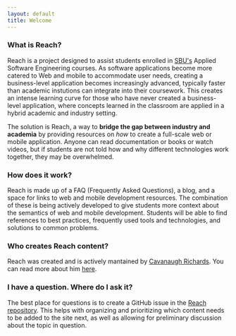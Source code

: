 ```yaml
---
layout: default
title: Welcome
---
```


### What is Reach?

Reach is a project designed to assist students enrolled in [SBU's](https://www.sbuniv.edu/) Applied Software Engineering courses. As software applications become more catered to Web and mobile to accommodate user needs, creating a business-level application becomes increasingly advanced, typically faster than academic instutions can integrate into their coursework. This creates an intense learning curve for those who have never created a business-level application, where concepts learned in the classroom are applied in a hybrid academic and industry setting.

The solution is Reach, a way to **bridge the gap between industry and academia** by providing resources on *how* to create a full-scale web or mobile application. Anyone can read documentation or books or watch videos, but if students are not told how and why different technologies work together, they may be overwhelmed.

### How does it work?

Reach is made up of a FAQ (Frequently Asked Questions), a blog, and a space for links to web and mobile development resources. The combination of these is being actively developed to give students more context about the semantics of web and mobile development. Students will be able to find references to best practices, frequently used tools and technologies, and solutions to common problems.

### Who creates Reach content?

Reach was created and is actively mantained by [Cavanaugh Richards](https://www.linkedin.com/in/cavanaughrichards/). You can read more about him [here](./about).

### I have a question. Where do I ask it?

The best place for questions is to create a GitHub issue in the [Reach repository](https://github.com/cavatron/reach/issues). This helps with organizing and prioritizing which content needs to be added to the site next, as well as allowing for preliminary discussion about the topic in question.
